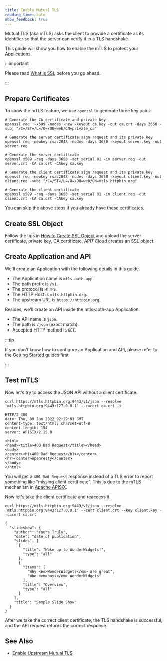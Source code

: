 ```yaml
---
title: Enable Mutual TLS
reading_time: auto
show_feedback: true
---
```


Mutual TLS (aka mTLS) asks the client to provide a certificate as its
identifier so that the server can verify it in a TLS handshake.

This guide will show you how to enable the mTLS to protect your [Applications](../../concepts/application.md).

:::important

Please read [What is SSL](../../concepts/ssl.md) before you go ahead.

:::

Prepare Certificates
--------------------

To show the mTLS feature, we use `openssl` to generate three key pairs:

```shell
# Generate the CA certificate and private key
openssl req  -x509 -nodes -new -keyout ca.key -out ca.crt -days 3650 -subj "/C=/ST=/L=/O=/OU=web/CN=private_ca"

# Generate the server certificate sign request and its private key
openssl req -newkey rsa:2048 -nodes -days 3650 -keyout server.key -out server.req

# Generate the server certificate
openssl x509 -req -days 3650 -set_serial 01 -in server.req -out server.crt -CA ca.crt -CAkey ca.key

# Generate the client certificate sign request and its private key
openssl req -newkey rsa:2048 -nodes -days 3650 -keyout client.key -out client.req -subj "/C=/ST=/L=/O=/OU=web/CN=mtls.httpbin.org"

# Generate the client certificate
openssl x509 -req -days 3650 -set_serial 01 -in client.req -out client.crt -CA ca.crt -CAkey ca.key
```

You can skip the above steps if you already have these certificates.

Create SSL Object
-----------------

Follow the tips in [How to Create SSL Object](../../concepts/ssl.md#how-to-create-ssl-object) and upload the server certificate, private key, CA certificate, API7 Cloud
creates an SSL object.

Create Application and API
--------------------------

We'll create an Application with the following details in this guide.

* The Application name is `mtls-auth-app`.
* The path prefix is `/v1`.
* The protocol is `HTTPS`.
* The HTTP Host is `mtls.httpbin.org`.
* The upstream URL is `https://httpbin.org`.

Besides, we'll create an API inside the mtls-auth-app Application.

* The API name is `json`.
* The path is `/json` (exact match).
* Accepted HTTP method is `GET`.

:::tip

If you don't know how to configure an Application and API, please refer to the [Getting Started](../../getting-started)
guides first

:::

Test mTLS
---------

Now let's try to access the JSON API without a client certificate.

```shell
curl https://mtls.httpbin.org:9443/v1/json --resolve 'mtls.httpbin.org:9443:127.0.0.1' --cacert ca.crt -i
```

```shell
HTTP/2 400
date: Thu, 09 Jun 2022 02:29:01 GMT
content-type: text/html; charset=utf-8
content-length: 154
server: APISIX/2.15.0

<html>
<head><title>400 Bad Request</title></head>
<body>
<center><h1>400 Bad Request</h1></center>
<hr><center>openresty</center>
</body>
</html>
```

You will get a `400 Bad Request` response instead of a TLS error to report something like
"missing client certificate". This is due to the mTLS mechanism in [Apache APISIX](https://apisix.apache.org/).

Now let's take the client certificate and reaccess it.

```shell
curl https://mtls.httpbin.org:9443/v1/json --resolve 'mtls.httpbin.org:9443:127.0.0.1' --cert client.crt --key client.key --cacert ca.crt
```

```shell
{
  "slideshow": {
    "author": "Yours Truly",
    "date": "date of publication",
    "slides": [
      {
        "title": "Wake up to WonderWidgets!",
        "type": "all"
      },
      {
        "items": [
          "Why <em>WonderWidgets</em> are great",
          "Who <em>buys</em> WonderWidgets"
        ],
        "title": "Overview",
        "type": "all"
      }
    ],
    "title": "Sample Slide Show"
  }
}
```

After we take the correct client certificate, the TLS handshake is successful, and the API request returns
the correct response.

See Also
--------

* [Enable Upstream Mutual TLS](./enable-upstream-mutual-tls.md)
